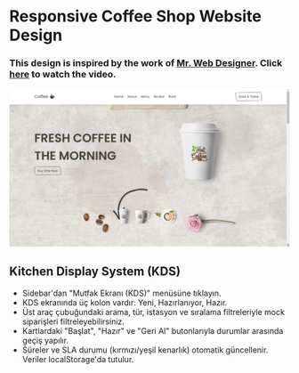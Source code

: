 # Responsive Coffee Shop Website Design
### This design is inspired by the work of [Mr. Web Designer](https://www.youtube.com/@MrWebDesignerAnas). Click [here](https://youtu.be/52sKmRsk7xU) to watch the video.

![preview img](/preview.png)

## Kitchen Display System (KDS)

- Sidebar'dan "Mutfak Ekranı (KDS)" menüsüne tıklayın.
- KDS ekranında üç kolon vardır: Yeni, Hazırlanıyor, Hazır.
- Üst araç çubuğundaki arama, tür, istasyon ve sıralama filtreleriyle mock siparişleri filtreleyebilirsiniz.
- Kartlardaki "Başlat", "Hazır" ve "Geri Al" butonlarıyla durumlar arasında geçiş yapılır.
- Süreler ve SLA durumu (kırmızı/yeşil kenarlık) otomatik güncellenir. Veriler localStorage'da tutulur.
